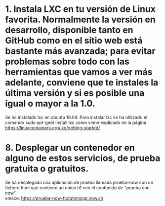 # 1. Instala LXC en tu versión de Linux favorita. Normalmente la versión en desarrollo, disponible tanto en GitHub como en el sitio web está bastante más avanzada; para evitar problemas sobre todo con las herramientas que vamos a ver más adelante, conviene que te instales la última versión y si es posible una igual o mayor a la 1.0.  
Se ha instalado lxc en ubuntu 16.04. Para instalar lxc se ha utilizado el comando sudo apt-geet install lxc como viene explicado en la página https://linuxcontainers.org/lxc/getting-started/  

# 8. Desplegar un contenedor en alguno de estos servicios, de prueba gratuita o gratuitos.  
Se ha desplegado una aplicación de prueba llamada prueba-now con un fichero html que contiene un unico h1 con el contenido de "prueba con now"  
enlace: https://prueba-now-fcdgtnmzqp.now.sh
